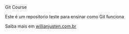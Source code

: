 Git Course

Este é um repositorio teste para ensinar como Git funciona 

Saiba mais em [willianjusten.com.br](http://willianjusten.com.br)
